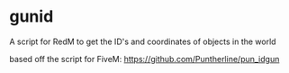 # gunid
A script for RedM to get the ID's and coordinates of objects in the world

based off the script for FiveM: https://github.com/Puntherline/pun_idgun

